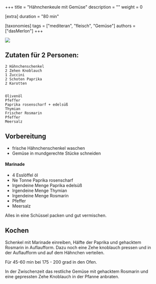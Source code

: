 +++
title = "Hähnchenkeule mit Gemüse"
description = ""
weight = 0

[extra]
duration = "80 min"

[taxonomies]
tags = ["mediteran", "fleisch", "Gemüse"]
authors = ["dasMerlon"]
+++

<div class="image" alt="Haehnchenkeule mit Gemüse">
    <img src="/kochen/Haehnchenkeule_mit_Gemuese.png" style="width:auto;"></img>
</div>

## Zutaten für 2 Personen:

```
2 Hähnchenschenkel
2 Zehen Knoblauch
1 Zuccini
2 Schoten Paprika
2 Karotten


Olivenöl
Pfeffer
Paprika rosenscharf + edelsüß
Thymian
Frischer Rosmarin
Pfeffer
Meersalz
```

## Vorbereitung

- frische Hähnchenschenkel waschen
- Gemüse in mundgerechte Stücke schneiden 

#### Marinade

- 4 Esslöffel öl
- Ne Tonne Paprika rosenscharf
- Irgendeine Menge Paprika edelsüß
- Irgendeine Menge Thymian
- Irgendeine Menge Rosmarin
- Pfeffer
- Meersalz

Alles in eine Schüssel packen und gut vermischen.

## Kochen

Schenkel mit Marinade einreiben, Hälfte der Paprika und gehacktem Rosmarin in Auflaufform.
Dazu noch eine Zehe knoblauch pressen und in der Auflaufform und auf dem Hähnchen verteilen.

Für 45-60 min bei 175 - 200 grad in den Ofen.

In der Zwischenzeit das restliche Gemüse mit gehacktem Rosmarin und eine gepressten Zehe Knoblauch in der Pfanne anbraten.
